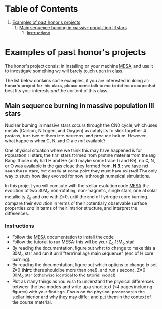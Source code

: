 
# Table of Contents

1.  [Examples of past honor's projects](#org915e50e)
    1.  [Main sequence burning in massive population III stars](#orgc644ec1)
        1.  [Instructions](#orgbcb038a)



<a id="org915e50e"></a>

# Examples of past honor's projects

The honor's project consist in installing on your machine [MESA](https://docs.mesastar.org/en/latest/), and
use it to investigate something we will barely touch upon in class.

The list below contains some examples, if you are interested in doing
an honor's project for this class, please come talk to me to define a
scope that best fits your interests *and* the content of this class.


<a id="orgc644ec1"></a>

## Main sequence burning in massive population III stars

Nuclear burning in massive stars occurs through the CNO cycle, which
uses metals (Carbon, Nitrogen, and Oxygen) as catalysts to stick
together 4 protons, turn two of them into neutrons, and produce
helium. However, what happens when C, N, and O are *not* available?

One physical situation where we think this may have happened is for
Population III stars, the first stars formed from pristine material
from the Big Bang: those only had H and He (and maybe some trace Li
and Be), no C, N, or O was available in the gas cloud they formed
from. **N.B.:** we have not seen these stars, but clearly at some point
they must have existed! The only way to study how they evolved for now
is through numerical simulations.

In this project you will compute with the stellar evolution code [MESA](https://docs.mesastar.org/en/latest/)
the evolution of two 30M<sub>o</sub> non-rotating, non-magnetic, single
stars, one at solar metallicity Z<sub>o</sub> and one with Z=0, until the end
of hydrogen core burning, compare their evolution in terms of their
potentially observable surface properties *and* in terms of their
interior structure, and interpret the differences.


<a id="orgbcb038a"></a>

### Instructions

-   Follow the [MESA](https://docs.mesastar.org/en/latest/) documentation to install the code
-   Follow the tutorial to run MESA: this will be your Z<sub>o</sub> 15M<sub>o</sub> star!
-   By reading the documentation, figure out what to change to make
    this a 30M<sub>o</sub> star and run it until "terminal age main sequence"
    (end of H core burning).
-   By reading the documentation, figure out which options to change to
    set Z=0 (**hint**: there should be more than one!), and run a second,
    Z=0 30M<sub>o</sub> star (otherwise identical to the tutorial model)
-   Plot as many things as you wish to understand the physical
    differences between the two models and write up a short text (<4
    pages including figures) with your findings. Focus on the physical
    processes in the stellar interior and why they may differ, and put
    them in the context of the course material.

